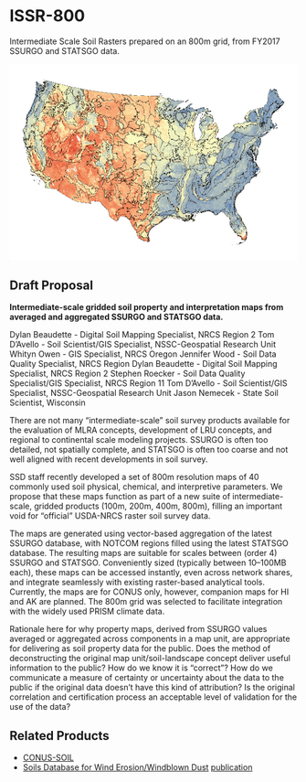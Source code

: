 # ISSR-800
Intermediate Scale Soil Rasters prepared on an 800m grid, from FY2017 SSURGO and STATSGO data.

![](examples/pH-0-25cm-800m.jpg)

## Draft Proposal
**Intermediate-scale gridded soil property and interpretation maps from averaged and aggregated SSURGO and STATSGO data.**

Dylan Beaudette - Digital Soil Mapping Specialist, NRCS Region 2
Tom D’Avello - Soil Scientist/GIS Specialist, NSSC-Geospatial Research Unit 
Whityn Owen - GIS Specialist, NRCS Oregon
Jennifer Wood - Soil Data Quality Specialist, NRCS Region 
Dylan Beaudette - Digital Soil Mapping Specialist, NRCS Region 2
Stephen Roecker - Soil Data Quality Specialist/GIS Specialist, NRCS Region 11
Tom D’Avello - Soil Scientist/GIS Specialist, NSSC-Geospatial Research Unit
Jason Nemecek - State Soil Scientist, Wisconsin

There are not many “intermediate-scale” soil survey products available for the evaluation of MLRA concepts, development of LRU concepts, and regional to continental scale modeling projects. SSURGO is often too detailed, not spatially complete, and STATSGO is often too coarse and not well aligned with recent developments in soil survey.

SSD staff recently developed a set of 800m resolution maps of 40 commonly used soil physical, chemical, and interpretive parameters. We propose that these maps function as part of a new suite of intermediate-scale, gridded products (100m, 200m, 400m, 800m), filling an important void for “official” USDA-NRCS raster soil survey data.

The maps are generated using vector-based aggregation of the latest SSURGO database, with NOTCOM regions filled using the latest STATSGO database. The resulting maps are suitable for scales between (order 4) SSURGO and STATSGO. Conveniently sized (typically between 10–100MB each), these maps can be accessed instantly, even across network shares, and integrate seamlessly with existing raster-based analytical tools. Currently, the maps are for CONUS only, however, companion maps for HI and AK are planned. The 800m grid was selected to facilitate integration with the widely used PRISM climate data.

Rationale here for why property maps, derived from SSURGO values averaged or aggregated across components in a map unit, are appropriate for delivering as soil property data for the public.  Does the method of deconstructing the original map unit/soil-landscape concept deliver useful information to the public?  How do we know it is “correct”? How do we communicate a measure of certainty or uncertainty about the data to the public if the original data doesn’t have this kind of attribution? Is the original correlation and certification process an acceptable level of validation for the use of the data?


## Related Products
   * [CONUS-SOIL](http://www.soilinfo.psu.edu/index.cgi?soil_data&conus&data_cov&texture&image)
   * [Soils Database for Wind Erosion/Windblown Dust](http://www.lar.wsu.edu/nw-airquest/soils_database.html) [publication](http://www.jswconline.org/content/64/6/363.refs)
